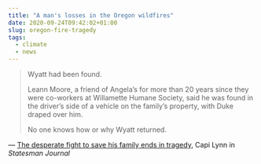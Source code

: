 ```yaml
---
title: "A man's losses in the Oregon wildfires"
date: 2020-09-24T09:42:02+01:00
slug: oregon-fire-tragedy
tags:
  - climate
  - news
---
```


> Wyatt had been found.
>
> Leann Moore, a friend of Angela’s for more than 20 years since they were co-workers at Willamette Humane Society, said he was found in the driver’s side of a vehicle on the family’s property, with Duke draped over him.
>
> No one knows how or why Wyatt returned.

&mdash; [The desperate fight to save his family ends in tragedy](https://www.oregonlive.com/pacific-northwest-news/2020/09/the-desperate-fight-to-save-his-family-ends-in-tragedy.html), Capi Lynn in _Statesman Journal_
